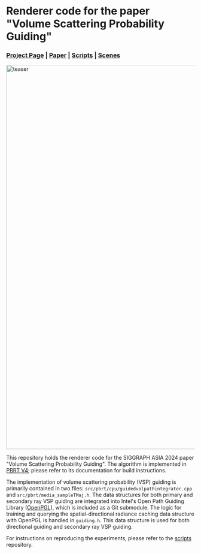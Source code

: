 # Renderer code for the paper "Volume Scattering Probability Guiding"
### [Project Page](https://kehanxuuu.github.io/vspg-website/) | [Paper](https://kehanxuuu.github.io/vspg-website/static/pdfs/volume_scattering_probability_guiding_sa24.pdf) | [Scripts](https://github.com/kehanxuuu/vspg-rendering-scripts/) | [Scenes](https://github.com/kehanxuuu/vspg-scenes/)

<img src="teaser.jpg" alt="teaser" width="1024"/>

This repository holds the renderer code for the SIGGRAPH ASIA 2024 paper "Volume Scattering Probability Guiding". The algorithm is implemented in [PBRT V4](https://github.com/mmp/pbrt-v4); please refer to its documentation for build instructions.

The implementation of volume scattering probability (VSP) guiding is primarily contained in two files: `src/pbrt/cpu/guidedvolpathintegrator.cpp` and `src/pbrt/media_sampleTMaj.h`. The data structures for both primary and secondary ray VSP guiding are integrated into Intel's Open Path Guiding Library ([OpenPGL](https://github.com/RenderKit/openpgl)), which is included as a Git submodule. The logic for training and querying the spatial-directional radiance caching data structure with OpenPGL is handled in `guiding.h`. This data structure is used for both directional guiding and secondary ray VSP guiding.

For instructions on reproducing the experiments, please refer to the [scripts](https://github.com/kehanxuuu/vspg-rendering-scripts/) repository.